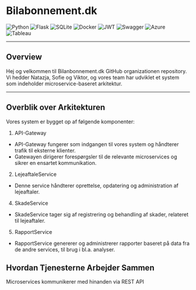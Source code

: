 # Bilabonnement.dk

![Python](https://img.shields.io/badge/python-3670A0?style=for-the-badge&logo=python&logoColor=ffdd54)
![Flask](https://img.shields.io/badge/flask-%23000.svg?style=for-the-badge&logo=flask&logoColor=white)
![SQLite](https://img.shields.io/badge/sqlite-%2307405e.svg?style=for-the-badge&logo=sqlite&logoColor=white)
![Docker](https://img.shields.io/badge/docker-%230db7ed.svg?style=for-the-badge&logo=docker&logoColor=white)
![JWT](https://img.shields.io/badge/JWT-000000?style=for-the-badge&logo=jsonwebtokens&logoColor=white)
![Swagger](https://img.shields.io/badge/Swagger-%23Clojure?style=for-the-badge&logo=swagger&logoColor=white)
![Azure](https://img.shields.io/badge/Microsoft%20Azure-0078D4?style=for-the-badge&logo=microsoft-azure&logoColor=white)
![Tableau](https://img.shields.io/badge/Tableau-E97627?style=for-the-badge&logo=tableau&logoColor=white)

---

## Overview
Hej og velkommen til Bilanbonnement.dk GitHub organizationen repository. Vi hedder Natazja, Sofie og Viktor, og vores team har udviklet et system som indeholder microservice-baseret arkitektur.

---

## Overblik over Arkitekturen
Vores system er bygget op af følgende komponenter:

1. API-Gateway
  - API-Gateway fungerer som indgangen til vores system og håndterer trafik til eksterne klienter.
  - Gatewayen dirigerer forespørgsler til de relevante microservices og sikrer en ensartet kommunikation.

2. LejeaftaleService
  - Denne service håndterer oprettelse, opdatering og administration af lejeaftaler.
4. SkadeService
  - SkadeService tager sig af registrering og behandling af skader, relateret til lejeaftaler.
5. RapportService
  - RapportService genererer og administrerer rapporter baseret på data fra de andre services, til brug i bl.a. analyser.

## Hvordan Tjenesterne Arbejder Sammen

Microservices kommunikerer med hinanden via REST API


<!--

**Here are some ideas to get you started:**

🙋‍♀️ A short introduction - what is your organization all about?
🌈 Contribution guidelines - how can the community get involved?
👩‍💻 Useful resources - where can the community find your docs? Is there anything else the community should know?
🍿 Fun facts - what does your team eat for breakfast?
🧙 Remember, you can do mighty things with the power of [Markdown](https://docs.github.com/github/writing-on-github/getting-started-with-writing-and-formatting-on-github/basic-writing-and-formatting-syntax)
-->
